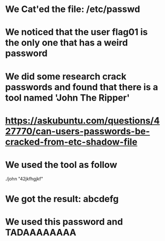 # We Cat'ed the file: /etc/passwd
# We noticed that the user flag01 is the only one that has a weird password
# We did some research crack passwords and found that there is a tool named 'John The Ripper'
# https://askubuntu.com/questions/427770/can-users-passwords-be-cracked-from-etc-shadow-file
# We used the tool as follow
./john "42jkfhgjkf"
# We got the result: abcdefg
# We used this password and TADAAAAAAAA